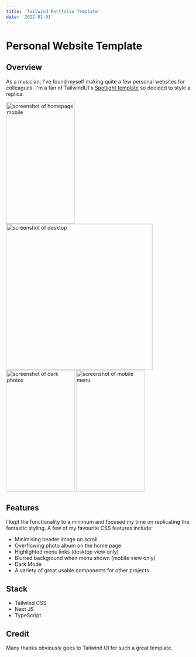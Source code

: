 ```yaml
---
title: 'Tailwind Portfolio Template'
date: '2022-01-01'
---
```


# Personal Website Template
## Overview
As a musician, I've found myself making quite a few personal websites for colleagues. I'm a fan of TailwindUI's [Spotlight template](https://tailwindui.com/templates/spotlight) so decided to style a replica.

<img src="./public/images/mobile-home.PNG" width="187" height="333" alt="screenshot of homepage mobile"/>
<img src="./public/images/desktop.PNG" width="400" height="400" alt="screenshot of desktop"/>
<img src="./public/images/darkMode.PNG" width="187" height="333" alt="screenshot of dark photos"/>
<img src="./public/images/menu-mobile.PNG" width="187" height="333" alt="screenshot of mobile menu"/>


## Features
I kept the functionality to a minimum and focused my time on replicating the fantastic styling. A few of my favourite CSS features include:
- Minimising header image on scroll
- Overflowing photo album on the home page
- Highlighted menu links (desktop view only)
- Blurred background when menu shown (mobile view only)
- Dark Mode
- A variety of great usable components for other projects

## Stack
- Tailwind CSS
- Next JS
- TypeScript

## Credit
Many thanks obviously goes to Tailwind UI for such a great template.